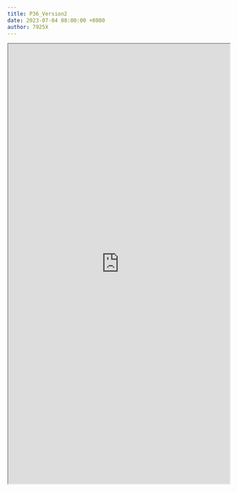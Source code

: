 ```yaml
---
title: P36_Version2
date: 2023-07-04 08:00:00 +0800
author: 7925X
---
```


<iframe src="https://y.dialwo.com/7925X2024/20230704-P36_Version2.pdf" width="100%" height="1000px"></iframe>
